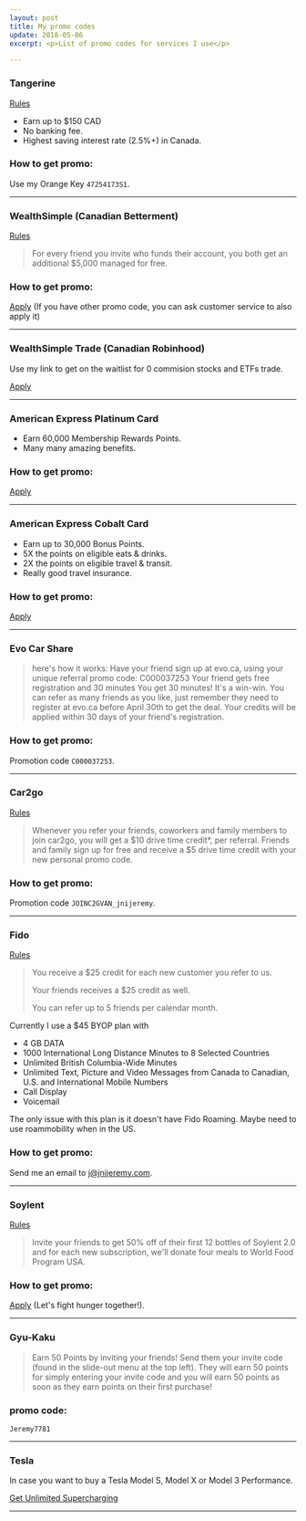 ```yaml
---
layout: post
title: My promo codes
update: 2018-05-06
excerpt: <p>List of promo codes for services I use</p>

---
```


### Tangerine
[Rules](https://www.tangerine.ca/en/referafriend/index.html)

- Earn up to $150 CAD
- No banking fee.
- Highest saving interest rate (2.5%+) in Canada.

### How to get promo:
Use my Orange Key `47254173S1`.

---

### WealthSimple (Canadian Betterment)
[Rules](https://grow.wealthsimple.com/wealthsimple-refer-friend-program/)

> For every friend you invite who funds their account, you both get an additional $5,000 managed for free.


### How to get promo:
[Apply](http://wsim.co/q8byc5j) (If you have other promo code, you can ask customer service to also apply it)

---

### WealthSimple Trade (Canadian Robinhood)
Use my link to get on the waitlist for 0 commision stocks and ETFs trade.

[Apply](https://wealthsimple.com/trade?r=uxD9w)

---

### American Express Platinum Card

- Earn 60,000 Membership Rewards Points.
- Many many amazing benefits.

### How to get promo:
[Apply](http://amex.ca/share/zeyunsqof?XLINK=MYCP)

---

### American Express Cobalt Card

- Earn up to 30,000 Bonus Points.
- 5X the points on eligible eats & drinks.
- 2X the points on eligible travel & transit.
- Really good travel insurance.

### How to get promo:
[Apply](http://amex.ca/share/zeyunxfVz)

---

### Evo Car Share

> here's how it works:
Have your friend sign up at evo.ca, using your unique referral promo code: C000037253
Your friend gets free registration and 30 minutes
You get 30 minutes! It's a win-win.
You can refer as many friends as you like, just remember they need to register at evo.ca before April 30th to get the deal. Your credits will be applied within 30 days of your friend's registration.

### How to get promo:
Promotion code `C000037253`.

---

### Car2go 
[Rules](https://friends.car2go.com/na)

> Whenever you refer your friends, coworkers and family members to join car2go, you will get a $10 drive time credit*, per referral. Friends and family sign up for free and receive a $5 drive time credit with your new personal promo code. 

### How to get promo:
Promotion code `JOINC2GVAN_jnijeremy`.

---

### Fido
[Rules](http://www.fido.ca/web/content/whyfido/referafriend?lang=en)

> You receive a $25 credit for each new customer you refer to us.
>
> Your friends receives a $25 credit as well.
>
> You can refer up to 5 friends per calendar month.

Currently I use a $45 BYOP plan with

* 4 GB DATA
* 1000 International Long Distance Minutes to 8 Selected Countries
* Unlimited British Columbia-Wide Minutes
* Unlimited Text, Picture and Video Messages from Canada to Canadian, U.S. and International Mobile Numbers
* Call Display
* Voicemail

The only issue with this plan is it doesn't have Fido Roaming.  Maybe need to use roammobility when in the US.

### How to get promo:
Send me an email to <j@jnijeremy.com>.

---

### Soylent
[Rules](https://www.soylent.com/refer/)

> Invite your friends to get 50% off of their first 12 bottles of Soylent 2.0 and for each new subscription, we'll donate four meals to World Food Program USA.

### How to get promo:
[Apply](http://soy.lt/r/tNs3hq1H64) (Let's fight hunger together!).

---

### Gyu-Kaku

> Earn 50 Points by inviting your friends! Send them your invite code (found in the slide-out menu at the top left). They will earn 50 points for simply entering your invite code and you will earn 50 points as soon as they earn points on their first purchase!

### promo code:
`Jeremy7781`

---

### Tesla

In case you want to buy a Tesla Model S, Model X or Model 3 Performance.

[Get Unlimited Supercharging](https://ts.la/zeyu85840)

---